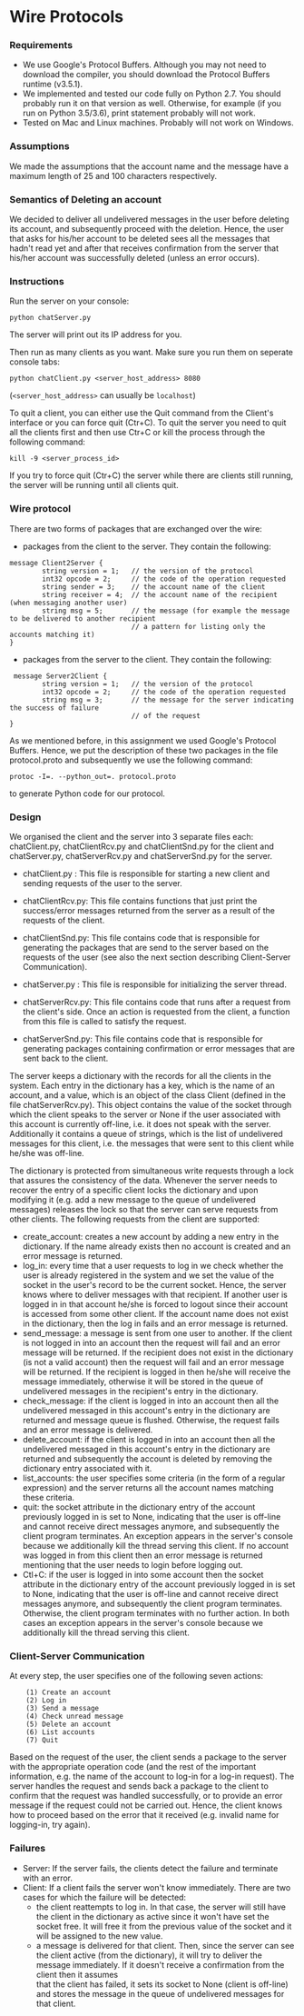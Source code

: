 # Wire Protocols
### Requirements
* We use Google's Protocol Buffers. Although you may not need to download the compiler, you should download the Protocol Buffers runtime (v3.5.1).
* We implemented and tested our code fully on Python 2.7. You should probably run it on that version as well. Otherwise, for example (if you run on Python 3.5/3.6), print statement probably will not work.
* Tested on Mac and Linux machines. Probably will not work on Windows.

### Assumptions

We made the assumptions that the account name and the message have a maximum length of 25 and 100 characters respectively.

### Semantics of Deleting an account

We decided to deliver all undelivered messages in the user before deleting its account, and subsequently proceed with the deletion. Hence, the user that asks for his/her account to be deleted sees all the messages that hadn't read yet and after that receives confirmation from the server that his/her account was successfully deleted (unless an error occurs).

### Instructions
Run the server on your console:
```
python chatServer.py
```
The server will print out its IP address for you.

Then run as many clients as you want. Make sure you run them on seperate console tabs:
```
python chatClient.py <server_host_address> 8080
```
(`<server_host_address>` can usually be `localhost`)

To quit a client, you can either use the Quit command from the Client's interface or you can force quit (Ctr+C). To quit the server you need to quit all the clients first 
and then use Ctr+C or kill the process through the following command:
```
kill -9 <server_process_id>
```
If you try to force quit (Ctr+C) the server while there are clients still running, the server will be running until all clients quit.

### Wire protocol

There are two forms of packages that are exchanged over the wire:
* packages from the client to the server. They contain the following:

```
message Client2Server {
        string version = 1;   // the version of the protocol
        int32 opcode = 2;     // the code of the operation requested
        string sender = 3;    // the account name of the client
        string receiver = 4;  // the account name of the recipient (when messaging another user)
        string msg = 5;       // the message (for example the message to be delivered to another recipient
                              // a pattern for listing only the accounts matching it)
}
```

* packages from the server to the client. They contain the following:

```
 message Server2Client {
        string version = 1;   // the version of the protocol
        int32 opcode = 2;     // the code of the operation requested
        string msg = 3;       // the message for the server indicating the success of failure
                              // of the request
}
```

As we mentioned before, in this assignment we used Google's Protocol Buffers. Hence, we put the description of these two packages in the file protocol.proto and subsequently we use the following command:

```
protoc -I=. --python_out=. protocol.proto
```

to generate Python code for our protocol.

### Design

We organised the client and the server into 3 separate files each: chatClient.py, chatClientRcv.py and chatClientSnd.py for the client and chatServer.py, chatServerRcv.py and chatServerSnd.py for the server.

* chatClient.py   : This file is responsible for starting a new client and sending requests of the user to the server.
* chatClientRcv.py: This file contains functions that just print the success/error messages returned from the server as a
                  result of the requests of the client.
* chatClientSnd.py: This file contains code that is responsible for generating the packages that are send to the server 
                  based on the requests of the user (see also the next section describing Client-Server Communication).

* chatServer.py   : This file is responsible for initializing the server thread.
* chatServerRcv.py: This file contains code that runs after a request from the client's side. Once an action is requested from
                  the client, a function from this file is called to satisfy the request.
* chatServerSnd.py: This file contains code that is responsible for generating packages containing confirmation or
                  error messages that are sent back to the client.

The server keeps a dictionary with the records for all the clients in the system. Each entry in the dictionary has a key, which is the name of an account, and a value, which is an object of the class Client (defined in the file chatServerRcv.py). This object contains the value of the socket through which the client speaks to the server or None if the user associated with this account is currently off-line, i.e. it does not speak with the server. Additionally it contains a queue of strings, which is the list of undelivered messages for this client, i.e. the messages that were sent to this client while he/she was off-line.

The dictionary is protected from simultaneous write requests through a lock that assures the consistency of the data. Whenever the server needs to recover the entry of a specific client locks the dictionary and upon modifying it (e.g. add a new message to the queue of undelivered messages) releases the lock so that the server can serve requests from other clients. The following requests from the client are supported:

* create_account: creates a new account by adding a new entry in the dictionary. If the name already exists then no account is created and an error message is returned.
* log_in: every time that a user requests to log in we check whether the user is already registered in the system and we set the value of the socket in the user's record to be the current socket. Hence, the server knows where to deliver messages with that recipient. If another user is logged in in that account he/she is forced to logout since their account is accessed from some other client. If the account name does not exist in the dictionary, then the log in fails and an error message is returned.
* send_message: a message is sent from one user to another. If the client is not logged in into an account then the request will fail and an error message will be returned. If the recipient does not exist in the dictionary (is not a valid account) then the request will fail and an error message will be returned. If the recipient is logged in then he/she will receive the message immediately, otherwise it will be stored in the queue of undelivered messages in the recipient's entry in the dictionary.
* check_message: if the client is logged in into an account then all the undelivered messaged in this account's entry in the dictionary are returned and message queue is flushed. Otherwise, the request fails and an error message is delivered.
* delete_account: if the client is logged in into an account then all the undelivered messaged in this account's entry in the dictionary are returned and subsequently the account is deleted by removing the dictionary entry associated with it.
* list_accounts: the user specifies some criteria (in the form of a regular expression) and the server returns all the account names matching these criteria.
* quit: the socket attribute in the dictionary entry of the account previously logged in is set to None, indicating that the user is off-line and cannot receive direct messages anymore, and subsequently the client program terminates. An exception appears in the server's console because we additionally kill the thread serving this client.
If no account was logged in from this client then an error message is returned mentioning that the user needs to login before logging out.
* Ctl+C: if the user is logged in into some account then the socket attribute in the dictionary entry of the account previously logged in is set to None, 
indicating that the user is off-line and cannot receive direct messages anymore, and subsequently the client program terminates. 
Otherwise, the client program terminates with no further action. In both cases an exception appears in the server's console because we additionally kill the thread serving this client.


### Client-Server Communication

At every step, the user specifies one of the following seven actions:
```
	(1) Create an account
	(2) Log in
	(3) Send a message
	(4) Check unread message
	(5) Delete an account
	(6) List accounts
	(7) Quit
```
Based on the request of the user, the client sends a package to the server with the appropriate operation code (and the rest of the important information, e.g. the name of the account to log-in for a log-in request). The server handles the request and sends back a package to the client to confirm that the request was handled successfully, or to provide an error message if the request could not be carried out. Hence, the client knows how to proceed based on the error that it received (e.g. invalid name for logging-in, try again).


### Failures

* Server: If the server fails, the clients detect the failure and terminate with an error.
* Client: If a client fails the server won't know immediately. There are two cases for which the failure will be detected:
	- the client reattempts to log in. In that case, the server will still have the client in the dictionary as active              since it won't have set the socket free. It will free it from the previous value of the socket and it will be                  assigned to the new value.
	- a message is delivered for that client. Then, since the server can see the client active (from the dictionary), it 
          will try to deliver the message immediately. If it doesn't receive a confirmation from the client then it assumes  
          that the client has failed, it sets its socket to None (client is off-line) and stores the message in the queue of
          undelivered messages for that client.
